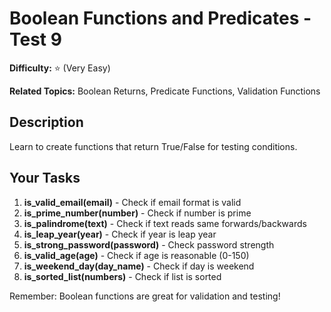 # Boolean Functions and Predicates - Test 9

**Difficulty:** ⭐ (Very Easy)

**Related Topics:** Boolean Returns, Predicate Functions, Validation Functions

## Description

Learn to create functions that return True/False for testing conditions.

## Your Tasks

1. **is_valid_email(email)** - Check if email format is valid
2. **is_prime_number(number)** - Check if number is prime
3. **is_palindrome(text)** - Check if text reads same forwards/backwards
4. **is_leap_year(year)** - Check if year is leap year
5. **is_strong_password(password)** - Check password strength
6. **is_valid_age(age)** - Check if age is reasonable (0-150)
7. **is_weekend_day(day_name)** - Check if day is weekend
8. **is_sorted_list(numbers)** - Check if list is sorted

Remember: Boolean functions are great for validation and testing!

